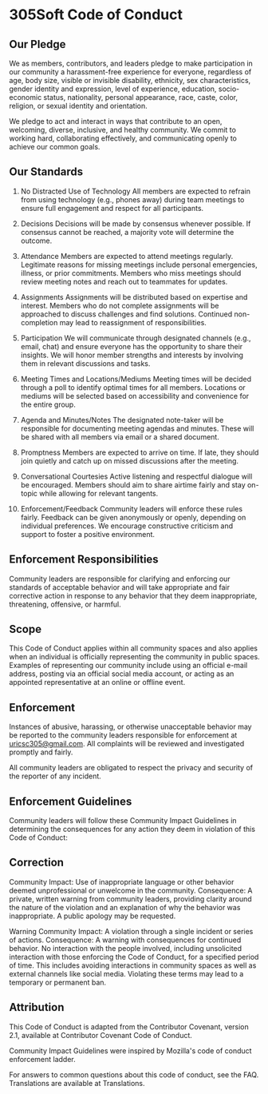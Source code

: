 # 305Soft Code of Conduct
## Our Pledge
We as members, contributors, and leaders pledge to make participation in our community a harassment-free experience for everyone, regardless of age, body size, visible or invisible disability, ethnicity, sex characteristics, gender identity and expression, level of experience, education, socio-economic status, nationality, personal appearance, race, caste, color, religion, or sexual identity and orientation.

We pledge to act and interact in ways that contribute to an open, welcoming, diverse, inclusive, and healthy community. We commit to working hard, collaborating effectively, and communicating openly to achieve our common goals.

## Our Standards
1. No Distracted Use of Technology
All members are expected to refrain from using technology (e.g., phones away) during team meetings to ensure full engagement and respect for all participants.

2. Decisions
Decisions will be made by consensus whenever possible. If consensus cannot be reached, a majority vote will determine the outcome.

3. Attendance
Members are expected to attend meetings regularly. Legitimate reasons for missing meetings include personal emergencies, illness, or prior commitments. Members who miss meetings should review meeting notes and reach out to teammates for updates.

4. Assignments
Assignments will be distributed based on expertise and interest. Members who do not complete assignments will be approached to discuss challenges and find solutions. Continued non-completion may lead to reassignment of responsibilities.

5. Participation
We will communicate through designated channels (e.g., email, chat) and ensure everyone has the opportunity to share their insights. We will honor member strengths and interests by involving them in relevant discussions and tasks.

6. Meeting Times and Locations/Mediums
Meeting times will be decided through a poll to identify optimal times for all members. Locations or mediums will be selected based on accessibility and convenience for the entire group.

7. Agenda and Minutes/Notes
The designated note-taker will be responsible for documenting meeting agendas and minutes. These will be shared with all members via email or a shared document.

8. Promptness
Members are expected to arrive on time. If late, they should join quietly and catch up on missed discussions after the meeting.

9. Conversational Courtesies
Active listening and respectful dialogue will be encouraged. Members should aim to share airtime fairly and stay on-topic while allowing for relevant tangents.

10. Enforcement/Feedback
Community leaders will enforce these rules fairly. Feedback can be given anonymously or openly, depending on individual preferences. We encourage constructive criticism and support to foster a positive environment.

## Enforcement Responsibilities
Community leaders are responsible for clarifying and enforcing our standards of acceptable behavior and will take appropriate and fair corrective action in response to any behavior that they deem inappropriate, threatening, offensive, or harmful.

## Scope
This Code of Conduct applies within all community spaces and also applies when an individual is officially representing the community in public spaces. Examples of representing our community include using an official e-mail address, posting via an official social media account, or acting as an appointed representative at an online or offline event.

## Enforcement
Instances of abusive, harassing, or otherwise unacceptable behavior may be reported to the community leaders responsible for enforcement at uricsc305@gmail.com. All complaints will be reviewed and investigated promptly and fairly.

All community leaders are obligated to respect the privacy and security of the reporter of any incident.

## Enforcement Guidelines
Community leaders will follow these Community Impact Guidelines in determining the consequences for any action they deem in violation of this Code of Conduct:

## Correction
Community Impact: Use of inappropriate language or other behavior deemed unprofessional or unwelcome in the community.
Consequence: A private, written warning from community leaders, providing clarity around the nature of the violation and an explanation of why the behavior was inappropriate. A public apology may be requested.

Warning
Community Impact: A violation through a single incident or series of actions.
Consequence: A warning with consequences for continued behavior. No interaction with the people involved, including unsolicited interaction with those enforcing the Code of Conduct, for a specified period of time. This includes avoiding interactions in community spaces as well as external channels like social media. Violating these terms may lead to a temporary or permanent ban.

## Attribution
This Code of Conduct is adapted from the Contributor Covenant, version 2.1, available at Contributor Covenant Code of Conduct.

Community Impact Guidelines were inspired by Mozilla's code of conduct enforcement ladder.

For answers to common questions about this code of conduct, see the FAQ. Translations are available at Translations.
